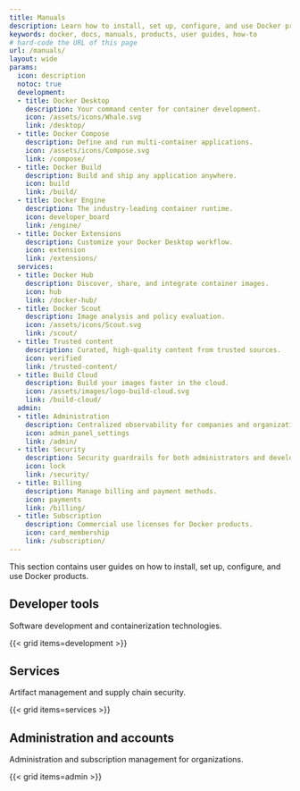 ```yaml
---
title: Manuals
description: Learn how to install, set up, configure, and use Docker products with this collection of user guides
keywords: docker, docs, manuals, products, user guides, how-to
# hard-code the URL of this page
url: /manuals/
layout: wide
params:
  icon: description
  notoc: true
  development:
  - title: Docker Desktop
    description: Your command center for container development.
    icon: /assets/icons/Whale.svg
    link: /desktop/
  - title: Docker Compose
    description: Define and run multi-container applications.
    icon: /assets/icons/Compose.svg
    link: /compose/
  - title: Docker Build
    description: Build and ship any application anywhere.
    icon: build
    link: /build/
  - title: Docker Engine
    description: The industry-leading container runtime.
    icon: developer_board
    link: /engine/
  - title: Docker Extensions
    description: Customize your Docker Desktop workflow.
    icon: extension
    link: /extensions/
  services:
  - title: Docker Hub
    description: Discover, share, and integrate container images.
    icon: hub
    link: /docker-hub/
  - title: Docker Scout
    description: Image analysis and policy evaluation.
    icon: /assets/icons/Scout.svg
    link: /scout/
  - title: Trusted content
    description: Curated, high-quality content from trusted sources.
    icon: verified
    link: /trusted-content/
  - title: Build Cloud
    description: Build your images faster in the cloud.
    icon: /assets/images/logo-build-cloud.svg
    link: /build-cloud/
  admin:
  - title: Administration
    description: Centralized observability for companies and organizations.
    icon: admin_panel_settings
    link: /admin/
  - title: Security
    description: Security guardrails for both administrators and developers.
    icon: lock
    link: /security/
  - title: Billing
    description: Manage billing and payment methods.
    icon: payments
    link: /billing/
  - title: Subscription
    description: Commercial use licenses for Docker products.
    icon: card_membership
    link: /subscription/
---
```


This section contains user guides on how to install, set up, configure, and use
Docker products.

## Developer tools

Software development and containerization technologies.

{{< grid items=development >}}

## Services

Artifact management and supply chain security.

{{< grid items=services >}}

## Administration and accounts

Administration and subscription management for organizations.

{{< grid items=admin >}}
